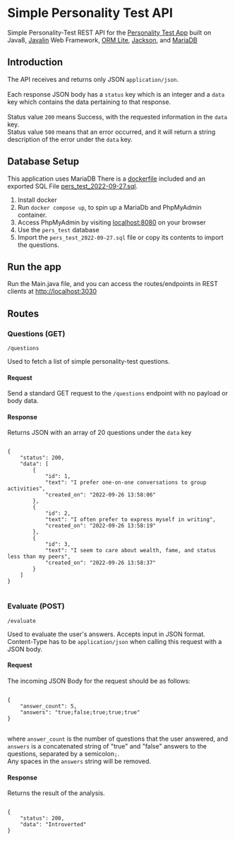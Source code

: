 # Simple Personality Test API

Simple Personality-Test REST API for the [Personality Test App](https://github.com/fourthperson/personality_test_app)
built on Java8, [Javalin](https://javalin.io/) Web
Framework, [ORM Lite](https://ormlite.com/), [Jackson](https://github.com/FasterXML/jackson),
and [MariaDB](https://mariadb.org/)

## Introduction

The API receives and returns only JSON <code>application/json</code>.<br/><br/>
Each response JSON body has a <code>status</code> key which is an integer and a <code>data</code> key which contains the
data pertaining to that response.<br/><br/>
Status value <code>200</code> means Success, with the requested information in the <code>data</code> key.<br/>
Status value <code>500</code> means that an error occurred, and it will return a string
description of the error under the <code>data</code> key.

## Database Setup

This application uses MariaDB
There is a [dockerfile](docker-compose.yml) included and an exported SQL
File [pers_test_2022-09-27.sql](pers_test_2022-09-27.sql).

1. Install docker
2. Run `docker compose up`, to spin up a MariaDb and PhpMyAdmin container.
3. Access PhpMyAdmin by visiting [localhost:8080](http://127.0.0.1:8080) on your browser
4. Use the `pers_test` database
5. Import the `pers_test_2022-09-27.sql` file or copy its contents to import the questions.

## Run the app

Run the Main.java file, and you can access the routes/endpoints in REST clients
at [http://localhost:3030](http://localhost:3030)

## Routes

### Questions (GET)

<pre><code>/questions</code></pre>

Used to fetch a list of simple personality-test questions.

#### Request

Send a standard GET request to the <code>/questions</code> endpoint with no payload or body data.

#### Response

Returns JSON with an array of 20 questions under the <code>data</code> key

<pre>
<code>
{
    "status": 200,
    "data": [
        {
            "id": 1,
            "text": "I prefer one-on-one conversations to group activities",
            "created_on": "2022-09-26 13:58:06"
        },
        {
            "id": 2,
            "text": "I often prefer to express myself in writing",
            "created_on": "2022-09-26 13:58:19"
        },
        {
            "id": 3,
            "text": "I seem to care about wealth, fame, and status less than my peers",
            "created_on": "2022-09-26 13:58:37"
        }
    ]
}
</code>
</pre>

### Evaluate (POST)

<pre><code>/evaluate</code></pre>

Used to evaluate the user's answers. Accepts input in JSON format. Content-Type has to be <code>application/json</code>
when calling this request with a JSON body.<br/>

#### Request

The incoming JSON Body for the request should be as follows:
<pre>
<code>
{
    "answer_count": 5,
    "answers": "true;false;true;true;true"
}
</code>
</pre>
where <code>answer_count</code> is the number of questions that the user answered, and <code>answers</code> is a
concatenated string of "true" and "false" answers to the questions, separated by a semicolon<code>;</code>.<br/>
Any spaces in the <code>answers</code> string will be removed.

#### Response

Returns the result of the analysis.
<pre>
<code>
{
    "status": 200,
    "data": "Introverted"
}
</code>
</pre>
